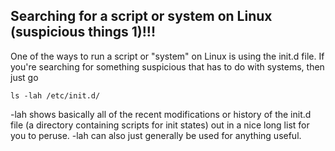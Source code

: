 ## Searching for a script or system on Linux (suspicious things 1)!!!
One of the ways to run a script or "system" on Linux is using the init.d file. If you're searching for something suspicious that has to do with systems, then just go 
```
ls -lah /etc/init.d/
```
-lah shows basically all of the recent modifications or history of the init.d file (a directory containing scripts for init states) out in a nice long list for you to peruse. 
-lah can also just generally be used for anything useful.
